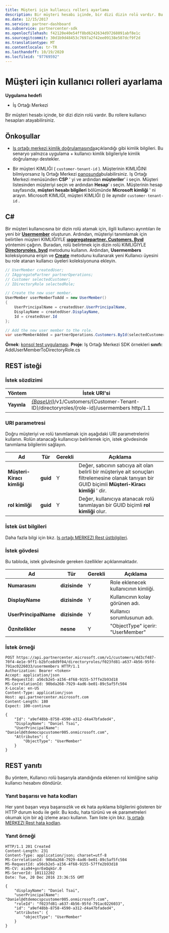 ```yaml
---
title: Müşteri için kullanıcı rolleri ayarlama
description: Bir müşteri hesabı içinde, bir dizi dizin rolü vardır. Bu rollere kullanıcı hesapları atayabilirsiniz.
ms.date: 12/15/2017
ms.service: partner-dashboard
ms.subservice: partnercenter-sdk
ms.openlocfilehash: f42120e40e54ff8bd6242634d97268091abf8e1c
ms.sourcegitcommit: 30d1b9d48453c7697a2f42ee09138e507dcf9f2d
ms.translationtype: MT
ms.contentlocale: tr-TR
ms.lasthandoff: 10/19/2020
ms.locfileid: "97769592"
---
```

# <a name="set-user-roles-for-a-customer"></a>Müşteri için kullanıcı rolleri ayarlama

**Uygulama hedefi**

- İş Ortağı Merkezi

Bir müşteri hesabı içinde, bir dizi dizin rolü vardır. Bu rollere kullanıcı hesapları atayabilirsiniz.

## <a name="prerequisites"></a>Önkoşullar

- [Iş ortağı merkezi kimlik doğrulamasında](partner-center-authentication.md)açıklandığı gibi kimlik bilgileri. Bu senaryo yalnızca uygulama + kullanıcı kimlik bilgileriyle kimlik doğrulamayı destekler.

- Bir müşteri KIMLIĞI ( `customer-tenant-id` ). Müşterinin KIMLIĞINI bilmiyorsanız Iş Ortağı Merkezi [panosunda](https://partner.microsoft.com/dashboard)bulabilirsiniz. Iş Ortağı Merkezi menüsünden **CSP** ' yi ve ardından **müşteriler**' i seçin. Müşteri listesinden müşteriyi seçin ve ardından **Hesap**' ı seçin. Müşterinin hesap sayfasında, **müşteri hesabı bilgileri** bölümünde **Microsoft kimliği** ' ni arayın. Microsoft KIMLIĞI, müşteri KIMLIĞI () ile aynıdır `customer-tenant-id` .

## <a name="c"></a>C\#

Bir müşteri kullanıcısına bir dizin rolü atamak için, ilgili kullanıcı ayrıntıları ile yeni bir [**Usermember**](/dotnet/api/microsoft.store.partnercenter.models.roles.usermember) oluşturun. Ardından, müşteriyi tanımlamak için belirtilen müşteri KIMLIĞIYLE [**ıaggregatepartner. Customers. Byıd**](/dotnet/api/microsoft.store.partnercenter.customers.icustomercollection.byid) yöntemini çağırın. Buradan, rolü belirtmek için dizin rolü KIMLIĞIYLE [**Directoryroles. byıd**](/dotnet/api/microsoft.store.partnercenter.customerdirectoryroles.idirectoryrolecollection.byid) metodunu kullanın. Ardından, **Usermembers** koleksiyonuna erişin ve [**Create**](/dotnet/api/microsoft.store.partnercenter.customerdirectoryroles.iusermembercollection.create) metodunu kullanarak yeni Kullanıcı üyesini bu role atanan kullanıcı üyeleri koleksiyonuna ekleyin.

``` csharp
// UserMember createdUser;
// IAggregatePartner partnerOperations;
// Customer selectedCustomer;
// IDirectoryRole selectedRole;

// Create the new user member.
UserMember userMemberToAdd = new UserMember()
{
    UserPrincipalName = createdUser.UserPrincipalName,
    DisplayName = createdUser.DisplayName,
    Id = createdUser.Id
};

// Add the new user member to the role.
var userMemberAdded = partnerOperations.Customers.ById(selectedCustomer.Id).DirectoryRoles.ById(selectedRole.Id).UserMembers.Create(userMemberToAdd);
```

**Örnek**: [konsol test uygulaması](console-test-app.md). **Proje**: Iş Ortağı Merkezi SDK örnekleri **sınıfı**: AddUserMemberToDirectoryRole.cs

## <a name="rest-request"></a>REST isteği

### <a name="request-syntax"></a>İstek sözdizimi

| Yöntem   | İstek URI'si                                                                                                                 |
|----------|-----------------------------------------------------------------------------------------------------------------------------|
| **Yayınla** | [*{BaseUrl}*](partner-center-rest-urls.md)/v1/Customers/{Customer-Tenant-ID}/directoryroles/{role-id}/usermembers http/1.1 |

### <a name="uri-parameter"></a>URI parametresi

Doğru müşteriyi ve rolü tanımlamak için aşağıdaki URI parametrelerini kullanın. Rolün atanacağı kullanıcıyı belirlemek için, istek gövdesinde tanımlama bilgilerini sağlayın.

| Ad                   | Tür     | Gerekli | Açıklama                                                                                                                                            |
|------------------------|----------|----------|--------------------------------------------------------------------------------------------------------------------------------------------------------|
| **Müşteri-Kiracı kimliği** | **guid** | Y        | Değer, satıcının satıcıya ait olan belirli bir müşteriye ait sonuçları filtrelemesine olanak tanıyan bir GUID biçimli **Müşteri-Kiracı kimliği** ' dir. |
| **rol kimliği**            | **guid** | Y        | Değer, kullanıcıya atanacak rolü tanımlayan bir GUID biçimli **rol kimliği** olur.                                                              |

### <a name="request-headers"></a>İstek üst bilgileri

Daha fazla bilgi için bkz. [Iş ortağı MERKEZI Rest üstbilgileri](headers.md).

### <a name="request-body"></a>İstek gövdesi

Bu tabloda, istek gövdesinde gereken özellikler açıklanmaktadır.

| Ad                  | Tür       | Gerekli | Açıklama                            |
|-----------------------|------------|----------|----------------------------------------|
| **Numarasını**                | **dizisinde** | Y        | Role eklenecek kullanıcının kimliği. |
| **DisplayName**       | **dizisinde** | Y        | Kullanıcının kolay görünen adı. |
| **UserPrincipalName** | **dizisinde** | Y        | Kullanıcı sorumlusunun adı.        |
| **Öznitelikler**        | **nesne** | Y        | "ObjectType" içerir: "UserMember"     |

### <a name="request-example"></a>İstek örneği

```http
POST https://api.partnercenter.microsoft.com/v1/customers/4d3cf487-70f4-4e1e-9ff1-b2bfce8d9f04/directoryroles/f023fd81-a637-4b56-95fd-791ac0226033/usermembers HTTP/1.1
Authorization: Bearer <token>
Accept: application/json
MS-RequestId: a56cb2e5-a156-4f68-9155-57ffe2b93d18
MS-CorrelationId: 90bda268-7929-4ad6-be01-89c5af5fc504
X-Locale: en-US
Content-Type: application/json
Host: api.partnercenter.microsoft.com
Content-Length: 180
Expect: 100-continue

{
    "Id": "a9ef48bb-8758-4590-a312-d4a47bfaded4",
    "DisplayName": "Daniel Tsai",
    "UserPrincipalName": "Daniel@dtdemocspcustomer005.onmicrosoft.com",
    "Attributes": {
        "ObjectType": "UserMember"
    }
}
```

## <a name="rest-response"></a>REST yanıtı

Bu yöntem, Kullanıcı rolü başarıyla atandığında eklenen rol kimliğine sahip kullanıcı hesabını döndürür.

### <a name="response-success-and-error-codes"></a>Yanıt başarısı ve hata kodları

Her yanıt başarı veya başarısızlık ve ek hata ayıklama bilgilerini gösteren bir HTTP durum kodu ile gelir. Bu kodu, hata türünü ve ek parametreleri okumak için bir ağ izleme aracı kullanın. Tam liste için bkz. [Iş ortağı MERKEZI Rest hata kodları](error-codes.md).

### <a name="response-example"></a>Yanıt örneği

```http
HTTP/1.1 201 Created
Content-Length: 231
Content-Type: application/json; charset=utf-8
MS-CorrelationId: 90bda268-7929-4ad6-be01-89c5af5fc504
MS-RequestId: a56cb2e5-a156-4f68-9155-57ffe2b93d18
MS-CV: aia94+gnrEeQqkGr.0
MS-ServerId: 101112202
Date: Tue, 20 Dec 2016 23:36:55 GMT

{
    "displayName": "Daniel Tsai",
    "userPrincipalName": "Daniel@dtdemocspcustomer005.onmicrosoft.com",
    "roleId": "f023fd81-a637-4b56-95fd-791ac0226033",
    "id": "a9ef48bb-8758-4590-a312-d4a47bfaded4",
    "attributes": {
        "objectType": "UserMember"
    }
}
```
